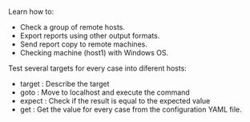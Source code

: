 
Learn how to:
* Check a group of remote hosts.
* Export reports using other output formats.
* Send report copy to remote machines.
* Checking machine (host1) with Windows OS.

Test several targets for every case into diferent hosts:
* target : Describe the target
* goto   : Move to localhost and execute the command
* expect : Check if the result is equal to the expected value
* get    : Get the value for every case from the configuration YAML file.
